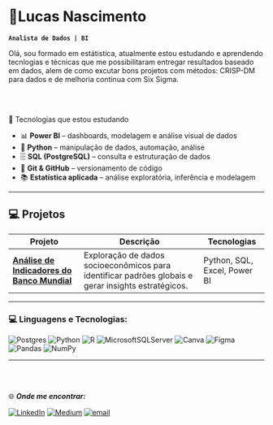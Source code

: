# 🪪Lucas Nascimento

**`Analista de Dados | BI`**

Olá, sou formado em estátistica, atualmente estou estudando e aprendendo tecnlogias e técnicas que me possibilitaram entregar resultados baseado em dados, alem de como excutar bons projetos com métodos: CRISP-DM para dados e de melhoria continua  com Six Sigma.

<br>
<br>



 🚀 Tecnologias que estou estudando

- 📊 **Power BI** – dashboards, modelagem e análise visual de dados  
- 🐍 **Python** – manipulação de dados, automação, análise  
- 🗄️ **SQL (PostgreSQL)** – consulta e estruturação de dados  
- 📁 **Git & GitHub** – versionamento de código  
- 📚 **Estatística aplicada** – análise exploratória, inferência e modelagem

---

 ## 💻 Projetos


| Projeto | Descrição | Tecnologias |
|--------|-----------|-------------|
| [**Análise de Indicadores do Banco Mundial**](https://github.com/SEU-USUARIO-GITHUB/projeto-banco-mundial) | Exploração de dados socioeconômicos para identificar padrões globais e gerar insights estratégicos. | Python, SQL, Excel, Power BI |
---


### 💻 Linguagens e Tecnologias:
![Postgres](https://img.shields.io/badge/postgres-%23316192.svg?style=for-the-badge&logo=postgresql&logoColor=white) ![Python](https://img.shields.io/badge/python-3670A0?style=for-the-badge&logo=python&logoColor=ffdd54) ![R](https://img.shields.io/badge/r-%23276DC3.svg?style=for-the-badge&logo=r&logoColor=white) ![MicrosoftSQLServer](https://img.shields.io/badge/Microsoft%20SQL%20Server-CC2927?style=for-the-badge&logo=microsoft%20sql%20server&logoColor=white) ![Canva](https://img.shields.io/badge/Canva-%2300C4CC.svg?style=for-the-badge&logo=Canva&logoColor=white) ![Figma](https://img.shields.io/badge/figma-%23F24E1E.svg?style=for-the-badge&logo=figma&logoColor=white) ![Pandas](https://img.shields.io/badge/pandas-%23150458.svg?style=for-the-badge&logo=pandas&logoColor=white) ![NumPy](https://img.shields.io/badge/numpy-%23013243.svg?style=for-the-badge&logo=numpy&logoColor=white)

---
<br>
<br>


 🌐 ***Onde me encontrar:***

[![LinkedIn](https://img.shields.io/badge/LinkedIn-%230077B5.svg?logo=linkedin&logoColor=white)](https://linkedin.com/in/linkedin.com/in/lucas-nascimento-6088662b2) [![Medium](https://img.shields.io/badge/Medium-12100E?logo=medium&logoColor=white)](https://medium.com/@https://medium.com/@lucasnm2019) [![email](https://img.shields.io/badge/Email-D14836?logo=gmail&logoColor=white)](mailto:luckasmnascimento@gmail.com) 

<!-- Proudly created with GPRM ( https://gprm.itsvg.in ) -->

<!--
**LucasNascimento-LMN/LucasNascimento-LMN** is a ✨ _special_ ✨ repository because its `README.md` (this file) appears on your GitHub profile.

Here are some ideas to get you started:

- 🔭 I’m currently working on ...
- 🌱 I’m currently learning ...
- 👯 I’m looking to collaborate on ...
- 🤔 I’m looking for help with ...
- 💬 Ask me about ...
- 📫 How to reach me: ...
- 😄 Pronouns: ...
- ⚡ Fun fact: ...
-->
